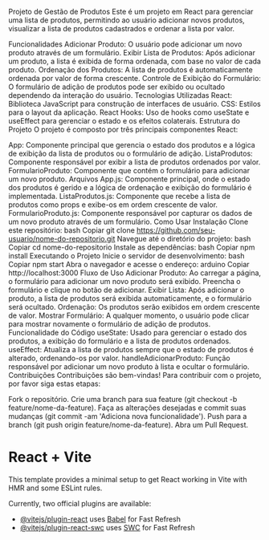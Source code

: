 Projeto de Gestão de Produtos
Este é um projeto em React para gerenciar uma lista de produtos, permitindo ao usuário adicionar novos produtos, visualizar a lista de produtos cadastrados e ordenar a lista por valor.

Funcionalidades
Adicionar Produto: O usuário pode adicionar um novo produto através de um formulário.
Exibir Lista de Produtos: Após adicionar um produto, a lista é exibida de forma ordenada, com base no valor de cada produto.
Ordenação dos Produtos: A lista de produtos é automaticamente ordenada por valor de forma crescente.
Controle de Exibição do Formulário: O formulário de adição de produtos pode ser exibido ou ocultado dependendo da interação do usuário.
Tecnologias Utilizadas
React: Biblioteca JavaScript para construção de interfaces de usuário.
CSS: Estilos para o layout da aplicação.
React Hooks: Uso de hooks como useState e useEffect para gerenciar o estado e os efeitos colaterais.
Estrutura do Projeto
O projeto é composto por três principais componentes React:

App: Componente principal que gerencia o estado dos produtos e a lógica de exibição da lista de produtos ou o formulário de adição.
ListaProdutos: Componente responsável por exibir a lista de produtos ordenados por valor.
FormularioProduto: Componente que contém o formulário para adicionar um novo produto.
Arquivos
App.js: Componente principal, onde o estado dos produtos é gerido e a lógica de ordenação e exibição do formulário é implementada.
ListaProdutos.js: Componente que recebe a lista de produtos como props e exibe-os em ordem crescente de valor.
FormularioProduto.js: Componente responsável por capturar os dados de um novo produto através de um formulário.
Como Usar
Instalação
Clone este repositório:
bash
Copiar
git clone https://github.com/seu-usuario/nome-do-repositorio.git
Navegue até o diretório do projeto:
bash
Copiar
cd nome-do-repositorio
Instale as dependências:
bash
Copiar
npm install
Executando o Projeto
Inicie o servidor de desenvolvimento:
bash
Copiar
npm start
Abra o navegador e acesse o endereço:
arduino
Copiar
http://localhost:3000
Fluxo de Uso
Adicionar Produto: Ao carregar a página, o formulário para adicionar um novo produto será exibido. Preencha o formulário e clique no botão de adicionar.
Exibir Lista: Após adicionar o produto, a lista de produtos será exibida automaticamente, e o formulário será ocultado.
Ordenação: Os produtos serão exibidos em ordem crescente de valor.
Mostrar Formulário: A qualquer momento, o usuário pode clicar para mostrar novamente o formulário de adição de produtos.
Funcionalidade do Código
useState: Usado para gerenciar o estado dos produtos, a exibição do formulário e a lista de produtos ordenados.
useEffect: Atualiza a lista de produtos sempre que o estado de produtos é alterado, ordenando-os por valor.
handleAdicionarProduto: Função responsável por adicionar um novo produto à lista e ocultar o formulário.
Contribuições
Contribuições são bem-vindas! Para contribuir com o projeto, por favor siga estas etapas:

Fork o repositório.
Crie uma branch para sua feature (git checkout -b feature/nome-da-feature).
Faça as alterações desejadas e commit suas mudanças (git commit -am 'Adiciona nova funcionalidade').
Push para a branch (git push origin feature/nome-da-feature).
Abra um Pull Request.

# React + Vite

This template provides a minimal setup to get React working in Vite with HMR and some ESLint rules.

Currently, two official plugins are available:

- [@vitejs/plugin-react](https://github.com/vitejs/vite-plugin-react/blob/main/packages/plugin-react/README.md) uses [Babel](https://babeljs.io/) for Fast Refresh
- [@vitejs/plugin-react-swc](https://github.com/vitejs/vite-plugin-react-swc) uses [SWC](https://swc.rs/) for Fast Refresh
